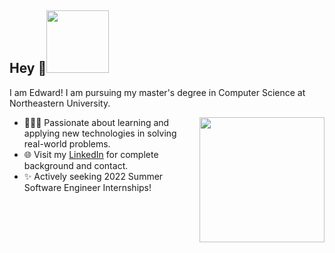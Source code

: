 <h2> Hey 👋<img src="https://media.giphy.com/media/Wj7lNjMNDxSmc/giphy.gif" width="100" high = "50"></h2>

I am Edward! I am pursuing my master's degree in Computer Science at Northeastern University.

<img align='right' src="https://media.giphy.com/media/u2pmTWUi0MXjyrMaVj/giphy.gif" width="200">

- 👨🏻‍💻  Passionate about learning and applying new technologies in solving real-world problems.  
- 🌐 Visit my [LinkedIn](https://www.linkedin.com/in/huacong/) for complete background and contact.
- ✨ Actively seeking 2022 Summer Software Engineer Internships! 

